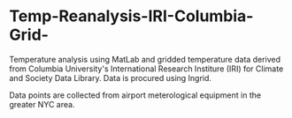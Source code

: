 # Temp-Reanalysis-IRI-Columbia-Grid-
Temperature analysis using MatLab and gridded temperature data derived from Columbia University's International Research Institure (IRI) for Climate and Society Data Library. Data is procured using Ingrid. 

Data points are collected from airport meterological equipment in the greater NYC area. 
